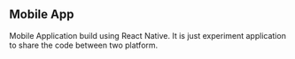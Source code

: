 ## Mobile App
Mobile Application build using React Native. It is just experiment application to share the code between two platform.